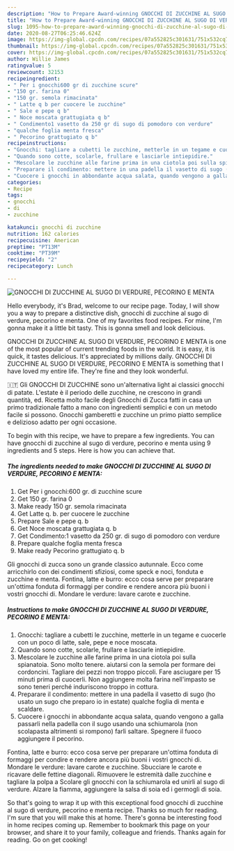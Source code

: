 ```yaml
---
description: "How to Prepare Award-winning GNOCCHI DI ZUCCHINE AL SUGO DI VERDURE, PECORINO E MENTA"
title: "How to Prepare Award-winning GNOCCHI DI ZUCCHINE AL SUGO DI VERDURE, PECORINO E MENTA"
slug: 1095-how-to-prepare-award-winning-gnocchi-di-zucchine-al-sugo-di-verdure-pecorino-e-menta
date: 2020-08-27T06:25:46.624Z
image: https://img-global.cpcdn.com/recipes/07a552825c301631/751x532cq70/gnocchi-di-zucchine-al-sugo-di-verdure-pecorino-e-menta-recipe-main-photo.jpg
thumbnail: https://img-global.cpcdn.com/recipes/07a552825c301631/751x532cq70/gnocchi-di-zucchine-al-sugo-di-verdure-pecorino-e-menta-recipe-main-photo.jpg
cover: https://img-global.cpcdn.com/recipes/07a552825c301631/751x532cq70/gnocchi-di-zucchine-al-sugo-di-verdure-pecorino-e-menta-recipe-main-photo.jpg
author: Willie James
ratingvalue: 5
reviewcount: 32153
recipeingredient:
- " Per i gnocchi600 gr di zucchine scure"
- "150 gr. farina 0"
- "150 gr. semola rimacinata"
- " Latte q b per cuocere le zucchine"
- " Sale e pepe q b"
- " Noce moscata grattugiata q b"
- " Condimento1 vasetto da 250 gr di sugo di pomodoro con verdure"
- "qualche foglia menta fresca"
- " Pecorino grattugiato q b"
recipeinstructions:
- "Gnocchi: tagliare a cubetti le zucchine, metterle in un tegame e cuocerle con un poco di latte, sale, pepe e noce moscata."
- "Quando sono cotte, scolarle, frullare e lasciarle intiepidire."
- "Mescolare le zucchine alle farine prima in una ciotola poi sulla spianatoia. Sono molto tenere. aiutarsi con la semola per formare dei cordoncini. Tagliare dei pezzi non troppo piccoli. Fare asciugare per 15 minuti prima di cuocerli. Non aggiungere molta farina nell&#39;impasto se sono teneri perché induriscono troppo in cottura."
- "Preparare il condimento: mettere in una padella il vasetto di sugo (ho usato un sugo che preparo io in estate) qualche foglia di menta e scaldare."
- "Cuocere i gnocchi in abbondante acqua salata, quando vengono a galla passarli nella padella con il sugo usando una schiumarola (non scolapasta altrimenti si rompono) farli saltare. Spegnere il fuoco aggiungere il pecorino."
categories:
- Recipe
tags:
- gnocchi
- di
- zucchine

katakunci: gnocchi di zucchine 
nutrition: 162 calories
recipecuisine: American
preptime: "PT13M"
cooktime: "PT39M"
recipeyield: "2"
recipecategory: Lunch

---
```



![GNOCCHI DI ZUCCHINE AL SUGO DI VERDURE, PECORINO E MENTA](https://img-global.cpcdn.com/recipes/07a552825c301631/751x532cq70/gnocchi-di-zucchine-al-sugo-di-verdure-pecorino-e-menta-recipe-main-photo.jpg)

Hello everybody, it's Brad, welcome to our recipe page. Today, I will show you a way to prepare a distinctive dish, gnocchi di zucchine al sugo di verdure, pecorino e menta. One of my favorites food recipes. For mine, I'm gonna make it a little bit tasty. This is gonna smell and look delicious.

GNOCCHI DI ZUCCHINE AL SUGO DI VERDURE, PECORINO E MENTA is one of the most popular of current trending foods in the world. It is easy, it is quick, it tastes delicious. It's appreciated by millions daily. GNOCCHI DI ZUCCHINE AL SUGO DI VERDURE, PECORINO E MENTA is something that I have loved my entire life. They're fine and they look wonderful.

🇮🇹 Gli GNOCCHI DI ZUCCHINE sono un&#39;alternativa light ai classici gnocchi di patate. L&#39;estate è il periodo delle zucchine, ne crescono in grandi quantità, ed. Ricetta molto facile degli Gnocchi di Zucca fatti in casa un primo tradizionale fatto a mano con ingredienti semplici e con un metodo facile si possono. Gnocchi gamberetti e zucchine un primo piatto semplice e delizioso adatto per ogni occasione.


To begin with this recipe, we have to prepare a few ingredients. You can have gnocchi di zucchine al sugo di verdure, pecorino e menta using 9 ingredients and 5 steps. Here is how you can achieve that.

<!--inarticleads1-->

##### The ingredients needed to make GNOCCHI DI ZUCCHINE AL SUGO DI VERDURE, PECORINO E MENTA:

1. Get  Per i gnocchi:600 gr. di zucchine scure
1. Get 150 gr. farina 0
1. Make ready 150 gr. semola rimacinata
1. Get  Latte q. b. per cuocere le zucchine
1. Prepare  Sale e pepe q. b
1. Get  Noce moscata grattugiata q. b
1. Get  Condimento:1 vasetto da 250 gr. di sugo di pomodoro con verdure
1. Prepare qualche foglia menta fresca
1. Make ready  Pecorino grattugiato q. b


Gli gnocchi di zucca sono un grande classico autunnale. Ecco come arricchirlo con dei condimenti sfiziosi, come speck e noci, fonduta e zucchine e menta. Fontina, latte e burro: ecco cosa serve per preparare un&#39;ottima fonduta di formaggi per condire e rendere ancora più buoni i vostri gnocchi di. Mondare le verdure: lavare carote e zucchine. 

<!--inarticleads2-->

##### Instructions to make GNOCCHI DI ZUCCHINE AL SUGO DI VERDURE, PECORINO E MENTA:

1. Gnocchi: tagliare a cubetti le zucchine, metterle in un tegame e cuocerle con un poco di latte, sale, pepe e noce moscata.
1. Quando sono cotte, scolarle, frullare e lasciarle intiepidire.
1. Mescolare le zucchine alle farine prima in una ciotola poi sulla spianatoia. Sono molto tenere. aiutarsi con la semola per formare dei cordoncini. Tagliare dei pezzi non troppo piccoli. Fare asciugare per 15 minuti prima di cuocerli. Non aggiungere molta farina nell&#39;impasto se sono teneri perché induriscono troppo in cottura.
1. Preparare il condimento: mettere in una padella il vasetto di sugo (ho usato un sugo che preparo io in estate) qualche foglia di menta e scaldare.
1. Cuocere i gnocchi in abbondante acqua salata, quando vengono a galla passarli nella padella con il sugo usando una schiumarola (non scolapasta altrimenti si rompono) farli saltare. Spegnere il fuoco aggiungere il pecorino.


Fontina, latte e burro: ecco cosa serve per preparare un&#39;ottima fonduta di formaggi per condire e rendere ancora più buoni i vostri gnocchi di. Mondare le verdure: lavare carote e zucchine. Sbucciare le carote e ricavare delle fettine diagonali. Rimuovere le estremità dalle zucchine e tagliare la polpa a Scolare gli gnocchi con la schiumarola ed unirli al sugo di verdure. Alzare la fiamma, aggiungere la salsa di soia ed i germogli di soia. 

So that's going to wrap it up with this exceptional food gnocchi di zucchine al sugo di verdure, pecorino e menta recipe. Thanks so much for reading. I'm sure that you will make this at home. There's gonna be interesting food in home recipes coming up. Remember to bookmark this page on your browser, and share it to your family, colleague and friends. Thanks again for reading. Go on get cooking!

